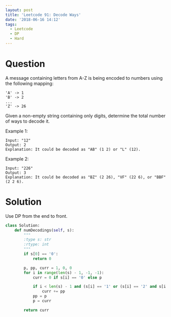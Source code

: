 ```yaml
---
layout: post
title: 'Leetcode 91: Decode Ways'
date: '2018-06-16 14:12'
tags:
  - Leetcode
  - DP
  - Hard
---
```


# Question
A message containing letters from A-Z is being encoded to numbers using the following mapping:

```
'A' -> 1
'B' -> 2
...
'Z' -> 26
```

Given a non-empty string containing only digits, determine the total number of ways to decode it.

Example 1:
```
Input: "12"
Output: 2
Explanation: It could be decoded as "AB" (1 2) or "L" (12).
```

Example 2:

```
Input: "226"
Output: 3
Explanation: It could be decoded as "BZ" (2 26), "VF" (22 6), or "BBF" (2 2 6).
```

# Solution
Use DP from the end to front.
```python
class Solution:
    def numDecodings(self, s):
        """
        :type s: str
        :rtype: int
        """
        if s[0] == '0':
            return 0

        p, pp, curr = 1, 0, 0
        for i in range(len(s) - 1, -1, -1):
            curr = 0 if s[i] == '0' else p

            if i < len(s) - 1 and (s[i] == '1' or (s[i] == '2' and s[i + 1] < '7')):
                curr += pp
            pp = p
            p = curr

        return curr
```
